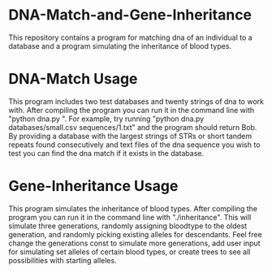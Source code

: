 # DNA-Match-and-Gene-Inheritance
This repository contains a program for matching dna of an individual to a database and a program simulating the inheritance of blood types.
# DNA-Match Usage
This program includes two test databases and twenty strings of dna to work with. After compiling the program you can run it in the command line with "python dna.py <csv-file> <dna-sequence>". For example, try running "python dna.py databases/small.csv sequences/1.txt" and the program should return Bob. By providing a database with the largest strings of STRs or short tandem repeats found consecutively and text files of the dna sequence you wish to test you can find the dna match if it exists in the database.
# Gene-Inheritance Usage
This program simulates the inheritance of blood types. After compiling the program you can run it in the command line with "./inheritance". This will simulate three generations, randomly assigning bloodtype to the oldest generation, and randomly picking existing alleles for descendants. Feel free change the generations const to simulate more generations, add user input for simulating set alleles of certain blood types, or create trees to see all possibilities with starting alleles.
